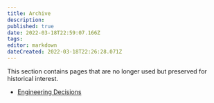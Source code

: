 ```yaml
---
title: Archive
description: 
published: true
date: 2022-03-18T22:59:07.166Z
tags: 
editor: markdown
dateCreated: 2022-03-18T22:26:28.071Z
---
```


This section contains pages that are no longer used but preserved for historical interest.

- [Engineering Decisions](/en/engineering/archive/decisions)